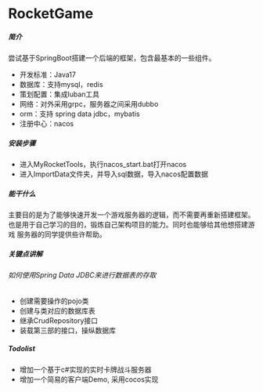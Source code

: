 # RocketGame

##### 简介
尝试基于SpringBoot搭建一个后端的框架，包含最基本的一些组件。

- 开发标准：Java17
- 数据库：支持mysql，redis
- 策划配置：集成luban工具
- 网络：对外采用grpc，服务器之间采用dubbo
- orm：支持 spring data jdbc，mybatis
- 注册中心：nacos

##### 安装步骤

- 进入MyRocketTools，执行nacos_start.bat打开nacos
- 进入ImportData文件夹，并导入sql数据，导入nacos配置数据

##### 能干什么
主要目的是为了能够快速开发一个游戏服务器的逻辑，而不需要再重新搭建框架。
也是用于自己学习的目的，锻炼自己架构项目的能力。同时也能够给其他想搭建游戏
服务器的同学提供些许帮助。

##### 关键点讲解

###### 如何使用Spring Data JDBC来进行数据表的存取

- 创建需要操作的pojo类
- 创建与类对应的数据库表
- 继承CrudRepository接口
- 装载第三部的接口，操纵数据库

##### Todolist
- 增加一个基于c#实现的实时卡牌战斗服务器
- 增加一个简易的客户端Demo, 采用cocos实现
